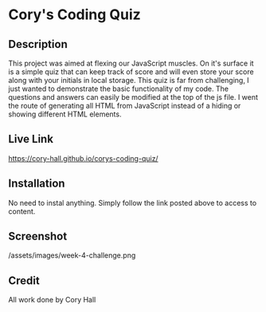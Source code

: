 # Cory's Coding Quiz

## Description
This project was aimed at flexing our JavaScript muscles. On it's surface it is a simple quiz that can keep track of score and will even store your score along with your initials in local storage. This quiz is far from challenging, I just wanted to demonstrate the basic functionality of my code. The questions and answers can easily be modified at the top of the js file. I went the route of generating all HTML from JavaScript instead of a hiding or showing different HTML elements.

## Live Link
https://cory-hall.github.io/corys-coding-quiz/

## Installation
No need to instal anything. Simply follow the link posted above to access to content.

## Screenshot
/assets/images/week-4-challenge.png

## Credit
All work done by Cory Hall
